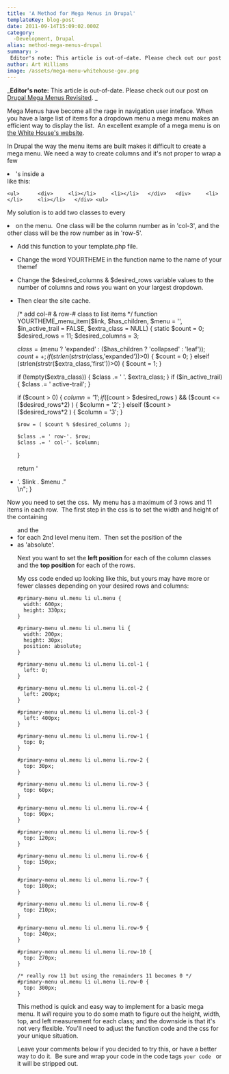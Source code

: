 ```yaml
---
title: 'A Method for Mega Menus in Drupal'
templateKey: blog-post
date: 2011-09-14T15:09:02.000Z
category: 
  -Development, Drupal
alias: method-mega-menus-drupal
summary: > 
 Editor's note: This article is out-of-date. Please check out our post on Drupal Mega Menus Revisited.  Mega Menus have become all the rage in navigation user inteface. When you have a large list of items for a dropdown menu a mega menu makes an efficient way to display the list.  An excellent example of a mega menu is on the White House's website.
author: Art Williams
image: /assets/mega-menu-whitehouse-gov.png
---
```


_**Editor's note:** This article is out-of-date. Please check out our post on [Drupal Mega Menus Revisited](/blog/01/25/2012/revisited-mega-menus-drupal-7). _

Mega Menus have become all the rage in navigation user inteface. When you have a large list of items for a dropdown menu a mega menu makes an efficient way to display the list.  An excellent example of a mega menu is on [the White House's website](http://www.whitehouse.gov).

In Drupal the way the menu items are built makes it difficult to create a mega menu. We need a way to create columns and it's not proper to wrap a few <li>'s inside a <div> like this:

`<ul>   
  <div>     <li></li>     <li></li>   </div>   <div>     <li></li>     <li></li>   </div> <ul>`

My solution is to add two classes to every <li> on the menu.  One class will be the column number as in 'col-3', and the other class will be the row number as in 'row-5'.

*   Add this function to your template.php file.
*   Change the word YOURTHEME in the function name to the name of your themef
*   Change the $desired\_columns & $desired\_rows variable values to the number of columns and rows you want on your largest dropdown.
*   Then clear the site cache.

    
    /* add col-# & row-# class to list items */
    function YOURTHEME_menu_item($link, $has_children, $menu = '', $in_active_trail = FALSE, $extra_class = NULL) {
    static $count = 0;
    $desired_rows = 11;
    $desired_columns = 3;
    
      $class = ($menu ? 'expanded' : ($has_children ? 'collapsed' : 'leaf'));
      $count++;
      if (strlen(strstr($class,'expanded'))>0) {
        $count = 0;
      }
      elseif (strlen(strstr($extra_class,'first'))>0) {
        $count = 1;
      }
       
      if (!empty($extra_class)) {
        $class .= ' '. $extra_class;
      }
      if ($in_active_trail) {
        $class .= ' active-trail';
      }
      
      if ($count > 0) {
        $column = '1';
        if (($count > $desired_rows ) && ($count <= ($desired_rows*2) ) {
          $column = '2';
        }
        elseif ($count > ($desired_rows*2 ) {
          $column = '3';
        }
        
        $row = ( $count % $desired_columns );
        
        $class .= ' row-'. $row;
        $class .= ' col-'. $column; 
      }
      
      return '<li class="'. $class .'">'. $link . $menu ."</li>\n";
    } 
    

Now you need to set the css.  My menu has a maximum of 3 rows and 11 items in each row.  The first step in the css is to set the width and height of the containing <ul> and the <li> for each 2nd level menu item.  Then set the position of the <li> as 'absolute'.

Next you want to set the **left position** for each of the column classes and the **top position** for each of the rows.

My css code ended up looking like this, but yours may have more or fewer classes depending on your desired rows and columns:

    
    #primary-menu ul.menu li ul.menu {
      width: 600px;
      height: 330px;
    }
    
    #primary-menu ul.menu li ul.menu li {
      width: 200px;
      height: 30px;
      position: absolute;
    }
    
    #primary-menu ul.menu li ul.menu li.col-1 {
      left: 0;
    }
    
    #primary-menu ul.menu li ul.menu li.col-2 {
      left: 200px;
    }
    
    #primary-menu ul.menu li ul.menu li.col-3 {
      left: 400px;
    }
    
    #primary-menu ul.menu li ul.menu li.row-1 {
      top: 0;
    }
    
    #primary-menu ul.menu li ul.menu li.row-2 {
      top: 30px;
    }
    
    #primary-menu ul.menu li ul.menu li.row-3 {
      top: 60px;
    }
    
    #primary-menu ul.menu li ul.menu li.row-4 {
      top: 90px;
    }
    
    #primary-menu ul.menu li ul.menu li.row-5 {
      top: 120px;
    }
    
    #primary-menu ul.menu li ul.menu li.row-6 {
      top: 150px;
    }
    
    #primary-menu ul.menu li ul.menu li.row-7 {
      top: 180px;
    }
    
    #primary-menu ul.menu li ul.menu li.row-8 {
      top: 210px;
    }
    
    #primary-menu ul.menu li ul.menu li.row-9 {
      top: 240px;
    }
    
    #primary-menu ul.menu li ul.menu li.row-10 {
      top: 270px;
    }
    
    /* really row 11 but using the remainders 11 becomes 0 */
    #primary-menu ul.menu li ul.menu li.row-0 {
      top: 300px;
    }
    

This method is quick and easy way to implement for a basic mega menu. It _will_ require you to do some math to figure out the height, width, top, and left measurement for each class; and the downside is that it's not very flexible. You'll need to adjust the function code and the css for your unique situation.

Leave your comments below if you decided to try this, or have a better way to do it.  Be sure and wrap your code in the code tags <code>your code </code> or it will be stripped out.